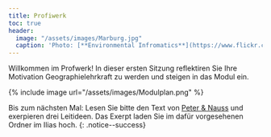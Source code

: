 ```yaml
---
title: Profiwerk 
toc: true
header:
  image: "/assets/images/Marburg.jpg"
  caption: 'Photo: [**Environmental Infromatics**](https://www.flickr.com/photos/environmentalinformatics-marburg/8816104051/in/album-72157633683022206/)'
---
```

Willkommen im Profwerk! In dieser ersten Sitzung reflektiren Sie Ihre Motivation Geographielehrkraft zu werden und steigen in das Modul ein. 
<!--more-->

{% include image url="/assets/images/Modulplan.png" %}


Bis zum nächsten Mal:
Lesen Sie bitte den Text von [Peter & Nauss](https://link.springer.com/chapter/10.1007/978-3-658-29194-5_6) und exerpieren drei Leitideen. Das Exerpt laden Sie im dafür vorgesehenen Ordner im Ilias hoch. 
{: .notice--success}




